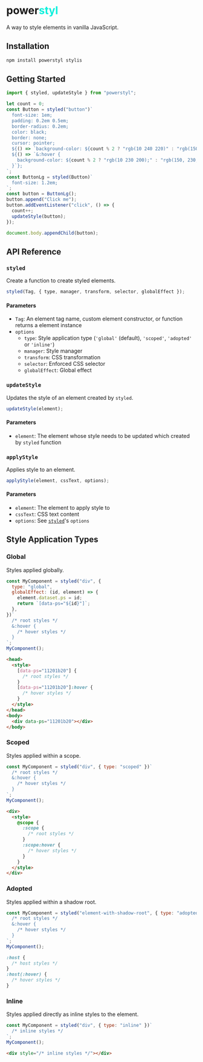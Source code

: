 <h1>power<span style="color: rgb(10 240 220);">styl</span></h1>

A way to style elements in vanilla JavaScript.

## Installation

```bash
npm install powerstyl stylis
```

## Getting Started

```js
import { styled, updateStyle } from "powerstyl";
```

```js
let count = 0;
const Button = styled("button")`
  font-size: 1em;
  padding: 0.2em 0.5em;
  border-radius: 0.2em;
  color: black;
  border: none;
  cursor: pointer;
  ${() => `background-color: ${count % 2 ? "rgb(10 240 220)" : "rgb(150, 240, 20)"};`}
  ${() => `&:hover {
    background-color: ${count % 2 ? "rgb(10 230 200);" : "rgb(150, 230, 0)"};
  }`};
`;
const ButtonLg = styled(Button)`
  font-size: 1.2em;
`;
const button = ButtonLg();
button.append("Click me");
button.addEventListener("click", () => {
  count++;
  updateStyle(button);
});

document.body.appendChild(button);
```

## API Reference

### `styled`

Create a function to create styled elements.

```js
styled(Tag, { type, manager, transform, selector, globalEffect });
```

#### Parameters

- `Tag`: An element tag name, custom element constructor, or function returns a element instance
- `options`
  - `type`: Style application type (`'global'` (default), `'scoped'`, `'adopted'` or `'inline'`)
  - `manager`: Style manager
  - `transform`: CSS transformation
  - `selector`: Enforced CSS selector
  - `globalEffect`: Global effect

### `updateStyle`

Updates the style of an element created by `styled`.

```js
updateStyle(element);
```

#### Parameters

- `element`: The element whose style needs to be updated which created by `styled` function

### `applyStyle`

Applies style to an element.

```js
applyStyle(element, cssText, options);
```

#### Parameters

- `element`: The element to apply style to
- `cssText`: CSS text content
- `options`: See [`styled`](#styled)'s `options`

## Style Application Types

### Global

Styles applied globally.

```js
const MyComponent = styled("div", {
  type: "global",
  globalEffect: (id, element) => {
    element.dataset.ps = id;
    return `[data-ps="${id}"]`;
  },
})`
  /* root styles */
  &:hover {
    /* hover styles */
  }
`;
MyComponent();
```

```html
<head>
  <style>
    [data-ps="11201b20"] {
      /* root styles */
    }
    [data-ps="11201b20"]:hover {
      /* hover styles */
    }
  </style>
</head>
<body>
  <div data-ps="11201b20"></div>
</body>
```

### Scoped

Styles applied within a scope.

```js
const MyComponent = styled("div", { type: "scoped" })`
  /* root styles */
  &:hover {
    /* hover styles */
  }
`;
MyComponent();
```

```html
<div>
  <style>
    @scope {
      :scope {
        /* root styles */
      }
      :scope:hover {
        /* hover styles */
      }
    }
  </style>
</div>
```

### Adopted

Styles applied within a shadow root.

```js
const MyComponent = styled("element-with-shadow-root", { type: "adopted" })`
  /* root styles */
  &:hover {
    /* hover styles */
  }
`;
MyComponent();
```

```css
:host {
  /* host styles */
}
:host(:hover) {
  /* hover styles */
}
```

### Inline

Styles applied directly as inline styles to the element.

```js
const MyComponent = styled("div", { type: "inline" })`
  /* inline styles */
`;
MyComponent();
```

```html
<div style="/* inline styles */"></div>
```
